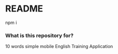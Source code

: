 # README #
npm i
### What is this repository for? ###
10 words simple mobile English Training Application
